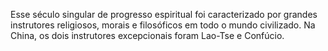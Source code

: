 ﻿Esse século singular de progresso espiritual foi caracterizado por grandes instrutores religiosos, morais e filosóficos em todo o mundo civilizado. Na China, os dois instrutores excepcionais foram Lao-Tse e Confúcio.